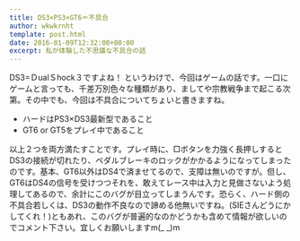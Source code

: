 ```yaml
---
title: DS3×PS3×GT6＝不具合
author: wkwkrnht
template: post.html
date: 2016-01-09T12:32:00+00:00
excerpt: 私が体験した不思議な不具合の話
---
```

DS3=ＤualＳhock３ですよね！
というわけで、今回はゲームの話です。一口にゲームと言っても、千差万別色々な種類があり、ましてや宗教戦争まで起こる次第。その中でも、今回は不具合についてちょいと書きますね。

* ハードはPS3×DS3最新型であること
* GT6 or GT5をプレイ中であること

以上２つを両方満たすことです。プレイ時に、□ボタンを力強く長押しするとDS3の接続が切れたり、ペダルブレーキのロックがかかるようになってしまったのです。基本、GT6以外はDS4で済ませてるので、支障は無いのですが。但し、GT6はDS4の信号を受けつつそれを、敢えてレース中は入力と見做さないよう処理してあるので、余計にこのバグが目立ってしまうんです。恐らく、ハード側の不具合若しくは、DS3の動作不良なので諦める他無いですね。(SIEさんどうにかしてくれ！)ともあれ、このバグが普遍的なのかどうかも含めて情報が欲しいのでコメント下さい。宜しくお願いしますm(_ _)m